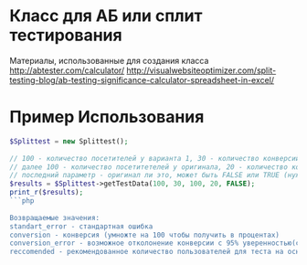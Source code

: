 Класс для АБ или сплит тестирования
==============
 
Материалы, использованные для создания класса
http://abtester.com/calculator/
http://visualwebsiteoptimizer.com/split-testing-blog/ab-testing-significance-calculator-spreadsheet-in-excel/
 
Пример Использования
==============
```php
$Splittest = new Splittest();
 
// 100 - количество посетителей у варианта 1, 30 - количество конверсий у варианта 1
// далее 100 - количество посетитетелей у оригинала, 20 - количество конверсий у оригинала
// последний параметр - оригинал ли это, может быть FALSE или TRUE (нужно для получение базовых данных по оригиналу, но данные будут не полными, так как сравнить оригинал с самим сабой не получиться
$results = $Splittest->getTestData(100, 30, 100, 20, FALSE); 
print_r($results);
```php
 
Возвращаемые значения:
standart_error - стандартная ошибка
conversion - конверсия (умножте на 100 чтобы получить в процентах)
conversion_error - возможное отколонение конверсии с 95% уверенностью(confidence) (1.96)
reccomended - рекомендованное количество пользователей для теста на основе показателя конверсии с интервалами уверенности 25%, 15% and 5% (5 лучшее, 25 худшее)

